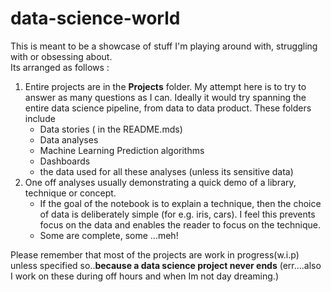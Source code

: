# data-science-world

This is meant to be a showcase of stuff I'm playing around with, struggling with or obsessing about.  
Its arranged as follows : 
1. Entire projects are in the **Projects** folder. My attempt here is to try to answer as many questions as I can. Ideally it would try spanning the entire data science pipeline, from data  to data product. These folders include
    * Data stories ( in the README.mds)
    * Data analyses 
    * Machine Learning Prediction algorithms 
    * Dashboards 
    * the data used for all these analyses (unless its sensitive data)
2. One off analyses usually demonstrating a quick demo of a library, technique or concept. 
    * If the goal of the notebook is to explain a technique, then the choice of data is deliberately simple (for e.g. iris, cars). I feel this prevents focus on the data and enables the reader to 
focus on the technique.  
    * Some are complete, some ...meh!

Please remember that most of the projects are work in progress(w.i.p) unless specified so..**because a data science project never ends** (err....also I work on these during off hours and when Im not day dreaming.)

     